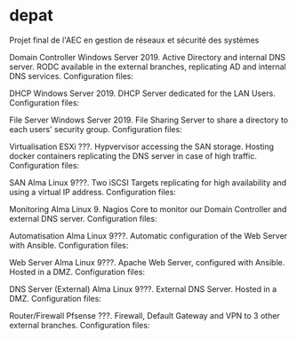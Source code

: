 # depat
Projet final de l'AEC en gestion de réseaux et sécurité des systèmes

Domain Controller
Windows Server 2019. Active Directory and internal DNS server. RODC available in the external branches, replicating AD and internal DNS services.
Configuration files:

DHCP
Windows Server 2019. DHCP Server dedicated for the LAN Users.
Configuration files:

File Server
Windows Server 2019. File Sharing Server to share a directory to each users' security group.
Configuration files:

Virtualisation
ESXi ???. Hypvervisor accessing the SAN storage. Hosting docker containers replicating the DNS server in case of high traffic.
Configuration files:

SAN
Alma Linux 9???. Two iSCSI Targets replicating for high availability and using a virtual IP address.
Configuration files:

Monitoring
Alma Linux 9. Nagios Core to monitor our Domain Controller and external DNS server.
Configuration files: 

Automatisation
Alma Linux 9???. Automatic configuration of the Web Server with Ansible.
Configuration files:

Web Server
Alma Linux 9???. Apache Web Server, configured with Ansible. Hosted in a DMZ.
Configuration files:

DNS Server (External)
Alma Linux 9???. External DNS Server. Hosted in a DMZ.
Configuration files:

Router/Firewall
Pfsense ???. Firewall, Default Gateway and VPN to 3 other external branches.
Configuration files:


